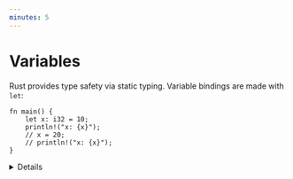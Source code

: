 ```yaml
---
minutes: 5
---
```


# Variables

Rust provides type safety via static typing. Variable bindings are made with
`let`:

```rust,editable
fn main() {
    let x: i32 = 10;
    println!("x: {x}");
    // x = 20;
    // println!("x: {x}");
}
```

<details>

- Uncomment the `x = 20` to demonstrate that variables are immutable by default.
  Before adding the `mut` keyword to allow changes, make sure to point out that 
  the error message already suggests this and that Rust's compiler messages are
  in general very good and almost always worth reading because they will help 
  you out.

- The `i32` here is the type of the variable. This must be known at compile
  time, but type inference (covered later) allows the programmer to omit it in
  many cases.

</details>
